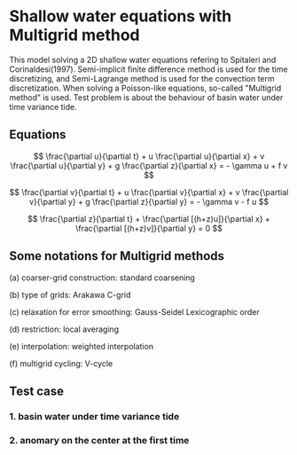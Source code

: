 # Shallow water equations with Multigrid method

This model solving a 2D shallow water equations refering to Spitaleri and Corinaldesi(1997). Semi-implicit finite difference method is used for the time discretizing, and Semi-Lagrange method is used for the convection term discretization. When solving a Poisson-like equations, so-called "Multigrid method" is used. Test problem is about the behaviour of basin water under time variance tide.

## Equations
$$
\frac{\partial u}{\partial t} + u \frac{\partial u}{\partial x} + v \frac{\partial u}{\partial y} + g \frac{\partial z}{\partial x} = - \gamma u + f v
$$

$$
\frac{\partial v}{\partial t} + u \frac{\partial v}{\partial x} + v \frac{\partial v}{\partial y} + g \frac{\partial z}{\partial y} = - \gamma v - f u
$$

$$
\frac{\partial z}{\partial t} + \frac{\partial [(h+z)u]}{\partial x} + \frac{\partial [(h+z)v]}{\partial y}  = 0
$$

## Some notations for Multigrid methods
(a) coarser-grid construction: standard coarsening

(b) type of grids: Arakawa C-grid

(c) relaxation for error smoothing: Gauss-Seidel Lexicographic order

(d) restriction: local averaging

(e) interpolation: weighted interpolation

(f) multigrid cycling: V-cycle

## Test case
### 1. basin water under time variance tide

### 2. anomary on the center at the first time
